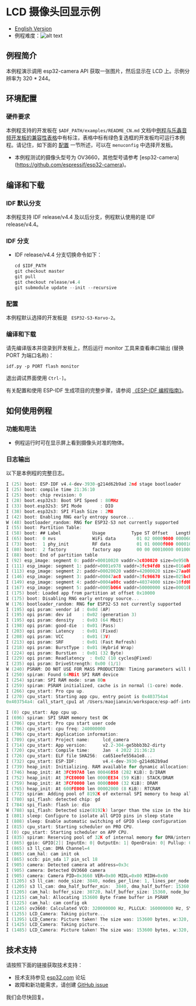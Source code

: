 # LCD 摄像头回显示例
- [English Version](./README.md)
- 例程难度：![alt text](./_static/level_basic.png "初级")

## 例程简介

本例程演示调用 esp32-camera API 获取一张图片，然后显示在 LCD 上。示例分辨率为 320 * 244。


## 环境配置

### 硬件要求

本例程支持的开发板在 `$ADF_PATH/examples/README_CN.md` 文档中[例程与乐鑫音频开发板的兼容性表格](../../README_CN.md#例程与乐鑫音频开发板的兼容性)中有标注，表格中标有绿色复选框的开发板均可运行本例程。请记住，如下面的 [配置](#配置) 一节所述，可以在 `menuconfig` 中选择开发板。

- 本例程测试的摄像头型号为 OV3660，其他型号请参考 [esp32-camera] (https://github.com/espressif/esp32-camera)。

## 编译和下载


### IDF 默认分支

本例程支持 IDF release/v4.4 及以后分支，例程默认使用的是 IDF release/v4.4。

### IDF 分支

- IDF release/v4.4 分支切换命令如下：

  ```c
  cd $IDF_PATH
  git checkout master
  git pull
  git checkout release/v4.4
  git submodule update --init --recursive
  ```

### 配置

本例程默认选择的开发板是 ` ESP32-S3-Korvo-2`。

### 编译和下载

请先编译版本并烧录到开发板上，然后运行 monitor 工具来查看串口输出 (替换 PORT 为端口名称)：

```
idf.py -p PORT flash monitor
```

退出调试界面使用 ``Ctrl-]``。

有关配置和使用 ESP-IDF 生成项目的完整步骤，请参阅 [《ESP-IDF 编程指南》](https://docs.espressif.com/projects/esp-idf/zh_CN/release-v4.4/esp32s3/index.html)。

## 如何使用例程

### 功能和用法

- 例程运行时可在显示屏上看到摄像头对准的物体。

### 日志输出

以下是本例程的完整日志。

```c
I (25) boot: ESP-IDF v4.4-dev-3930-g214d62b9ad 2nd stage bootloader
I (25) boot: compile time 21:36:10
I (25) boot: chip revision: 0
I (28) boot.esp32s3: Boot SPI Speed : 80MHz
I (33) boot.esp32s3: SPI Mode       : DIO
I (38) boot.esp32s3: SPI Flash Size : 2MB
I (42) boot: Enabling RNG early entropy source...
W (48) bootloader_random: RNG for ESP32-S3 not currently supported
I (55) boot: Partition Table:
I (58) boot: ## Label            Usage          Type ST Offset   Length
I (65) boot:  0 nvs              WiFi data        01 02 00009000 00006000
I (73) boot:  1 phy_init         RF data          01 01 0000f000 00001000
I (80) boot:  2 factory          factory app      00 00 00010000 00100000
I (88) boot: End of partition table
I (92) esp_image: segment 0: paddr=00010020 vaddr=3c030020 size=0e950h ( 59728) map
I (111) esp_image: segment 1: paddr=0001e978 vaddr=3fc94fd0 size=016a0h (  5792) load
I (113) esp_image: segment 2: paddr=00020020 vaddr=42000020 size=27aa0h (162464) map
I (146) esp_image: segment 3: paddr=00047ac8 vaddr=3fc96670 size=025bch (  9660) load
I (149) esp_image: segment 4: paddr=0004a08c vaddr=40374000 size=10fd0h ( 69584) load
I (167) esp_image: segment 5: paddr=0005b064 vaddr=50000000 size=00010h (    16) load
I (175) boot: Loaded app from partition at offset 0x10000
I (175) boot: Disabling RNG early entropy source...
W (176) bootloader_random: RNG for ESP32-S3 not currently supported
I (195) opi psram: vendor id : 0x0d (AP)
I (195) opi psram: dev id    : 0x02 (generation 3)
I (195) opi psram: density   : 0x03 (64 Mbit)
I (198) opi psram: good-die  : 0x01 (Pass)
I (203) opi psram: Latency   : 0x01 (Fixed)
I (208) opi psram: VCC       : 0x01 (3V)
I (213) opi psram: SRF       : 0x01 (Fast Refresh)
I (218) opi psram: BurstType : 0x01 (Hybrid Wrap)
I (224) opi psram: BurstLen  : 0x01 (32 Byte)
I (229) opi psram: Readlatency  : 0x02 (10 cycles@Fixed)
I (235) opi psram: DriveStrength: 0x00 (1/1)
W (240) PSRAM: DO NOT USE FOR MASS PRODUCTION! Timing parameters will be updated in future IDF version.
I (250) spiram: Found 64MBit SPI RAM device
I (254) spiram: SPI RAM mode: sram 80m
I (259) spiram: PSRAM initialized, cache is in normal (1-core) mode.
I (266) cpu_start: Pro cpu up.
I (270) cpu_start: Starting app cpu, entry point is 0x403754a4
0x403754a4: call_start_cpu1 at /Users/maojianxin/workspace/esp-adf-internal-dev/esp-idf/components/esp_system/port/cpu_start.c:156

I (0) cpu_start: App cpu up.
I (696) spiram: SPI SRAM memory test OK
I (706) cpu_start: Pro cpu start user code
I (706) cpu_start: cpu freq: 240000000
I (706) cpu_start: Application information:
I (709) cpu_start: Project name:     lcd_camera
I (714) cpu_start: App version:      v2.2-304-ge5bbb3b2-dirty
I (720) cpu_start: Compile time:     Jan  4 2022 21:36:23
I (726) cpu_start: ELF file SHA256:  ca651eefe556a1e8...
I (732) cpu_start: ESP-IDF:          v4.4-dev-3930-g214d62b9ad
I (739) heap_init: Initializing. RAM available for dynamic allocation:
I (746) heap_init: At 3FC997A8 len 00046858 (282 KiB): D/IRAM
I (752) heap_init: At 3FCE0000 len 0000EE34 (59 KiB): STACK/DRAM
I (759) heap_init: At 3FCF0000 len 00008000 (32 KiB): DRAM
I (765) heap_init: At 600FE000 len 00002000 (8 KiB): RTCRAM
I (772) spiram: Adding pool of 8192K of external SPI memory to heap allocator
I (780) spi_flash: detected chip: gd
I (784) spi_flash: flash io: dio
W (788) spi_flash: Detected size(8192k) larger than the size in the binary image header(2048k). Using the size in the binary image header.
I (801) sleep: Configure to isolate all GPIO pins in sleep state
I (808) sleep: Enable automatic switching of GPIO sleep configuration
I (815) cpu_start: Starting scheduler on PRO CPU.
I (0) cpu_start: Starting scheduler on APP CPU.
I (835) spiram: Reserving pool of 32K of internal memory for DMA/internal allocations
I (865) gpio: GPIO[2]| InputEn: 0| OutputEn: 1| OpenDrain: 0| Pullup: 0| Pulldown: 0| Intr:0
I (865) s3 ll_cam: DMA Channel=4
I (865) cam_hal: cam init ok
I (865) sccb: pin_sda 17 pin_scl 18
I (905) camera: Detected camera at address=0x3c
I (905) camera: Detected OV3660 camera
I (905) camera: Camera PID=0x3660 VER=0x00 MIDL=0x00 MIDH=0x00
I (1205) s3 ll_cam: node_size: 3840, nodes_per_line: 1, lines_per_node: 6
I (1205) s3 ll_cam: dma_half_buffer_min:  3840, dma_half_buffer: 15360, lines_per_half_buffer: 24, dma_buffer_size: 30720
I (1205) cam_hal: buffer_size: 30720, half_buffer_size: 15360, node_buffer_size: 3840, node_cnt: 8, total_cnt: 10
I (1215) cam_hal: Allocating 153600 Byte frame buffer in PSRAM
I (1225) cam_hal: cam config ok
I (1245) ov3660: Calculated VCO: 320000000 Hz, PLLCLK: 160000000 Hz, SYSCLK: 40000000 Hz, PCLK: 20000000 Hz
I (1255) LCD_Camera: Taking picture...
I (1395) LCD_Camera: Picture taken! The size was: 153600 bytes, w:320, h:240
I (1425) LCD_Camera: Taking picture...
I (1485) LCD_Camera: Picture taken! The size was: 153600 bytes, w:320, h:240

```

## 技术支持

请按照下面的链接获取技术支持：

- 技术支持参见 [esp32.com](https://esp32.com/viewforum.php?f=20) 论坛
- 故障和新功能需求，请创建 [GitHub issue](https://github.com/espressif/esp-adf/issues)

我们会尽快回复。
